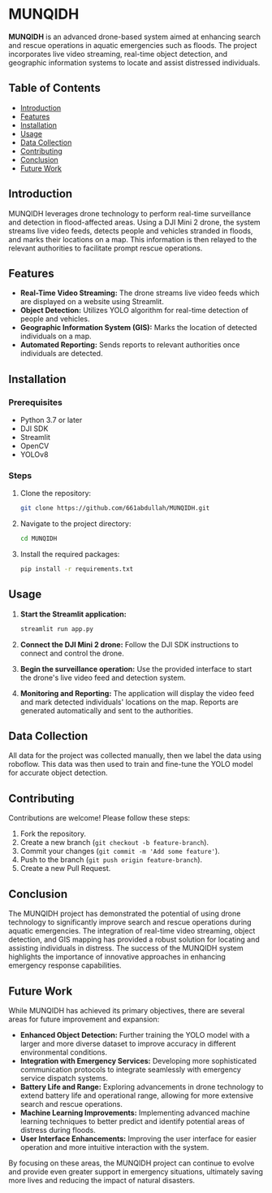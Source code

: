 # MUNQIDH

**MUNQIDH** is an advanced drone-based system aimed at enhancing search and rescue operations in aquatic emergencies such as floods. The project incorporates live video streaming, real-time object detection, and geographic information systems to locate and assist distressed individuals.

## Table of Contents
- [Introduction](#introduction)
- [Features](#features)
- [Installation](#installation)
- [Usage](#usage)
- [Data Collection](#data-collection)
- [Contributing](#contributing)
- [Conclusion](#Conclusion)
- [Future Work](#Future-Work)

## Introduction
MUNQIDH leverages drone technology to perform real-time surveillance and detection in flood-affected areas. Using a DJI Mini 2 drone, the system streams live video feeds, detects people and vehicles stranded in floods, and marks their locations on a map. This information is then relayed to the relevant authorities to facilitate prompt rescue operations.

## Features
- **Real-Time Video Streaming:** The drone streams live video feeds which are displayed on a website using Streamlit.
- **Object Detection:** Utilizes YOLO algorithm for real-time detection of people and vehicles.
- **Geographic Information System (GIS):** Marks the location of detected individuals on a map.
- **Automated Reporting:** Sends reports to relevant authorities once individuals are detected.

## Installation
### Prerequisites
- Python 3.7 or later
- DJI SDK
- Streamlit
- OpenCV
- YOLOv8

### Steps
1. Clone the repository:
    ```sh
    git clone https://github.com/661abdullah/MUNQIDH.git
    ```
2. Navigate to the project directory:
    ```sh
    cd MUNQIDH
    ```
3. Install the required packages:
    ```sh
    pip install -r requirements.txt
    ```

## Usage
1. **Start the Streamlit application:**
    ```sh
    streamlit run app.py
    ```
2. **Connect the DJI Mini 2 drone:**
   Follow the DJI SDK instructions to connect and control the drone.

3. **Begin the surveillance operation:**
   Use the provided interface to start the drone's live video feed and detection system.

4. **Monitoring and Reporting:**
   The application will display the video feed and mark detected individuals' locations on the map. Reports are generated automatically and sent to the authorities.

## Data Collection
All data for the project was collected manually, then we label the data using roboflow. This data was then used to train and fine-tune the YOLO model for accurate object detection.

## Contributing
Contributions are welcome! Please follow these steps:
1. Fork the repository.
2. Create a new branch (`git checkout -b feature-branch`).
3. Commit your changes (`git commit -m 'Add some feature'`).
4. Push to the branch (`git push origin feature-branch`).
5. Create a new Pull Request.

## Conclusion
The MUNQIDH project has demonstrated the potential of using drone technology to significantly improve search and rescue operations during aquatic emergencies. The integration of real-time video streaming, object detection, and GIS mapping has provided a robust solution for locating and assisting individuals in distress. The success of the MUNQIDH system highlights the importance of innovative approaches in enhancing emergency response capabilities.

## Future Work
While MUNQIDH has achieved its primary objectives, there are several areas for future improvement and expansion:
- **Enhanced Object Detection:** Further training the YOLO model with a larger and more diverse dataset to improve accuracy in different environmental conditions.
- **Integration with Emergency Services:** Developing more sophisticated communication protocols to integrate seamlessly with emergency service dispatch systems.
- **Battery Life and Range:** Exploring advancements in drone technology to extend battery life and operational range, allowing for more extensive search and rescue operations.
- **Machine Learning Improvements:** Implementing advanced machine learning techniques to better predict and identify potential areas of distress during floods.
- **User Interface Enhancements:** Improving the user interface for easier operation and more intuitive interaction with the system.

By focusing on these areas, the MUNQIDH project can continue to evolve and provide even greater support in emergency situations, ultimately saving more lives and reducing the impact of natural disasters.
